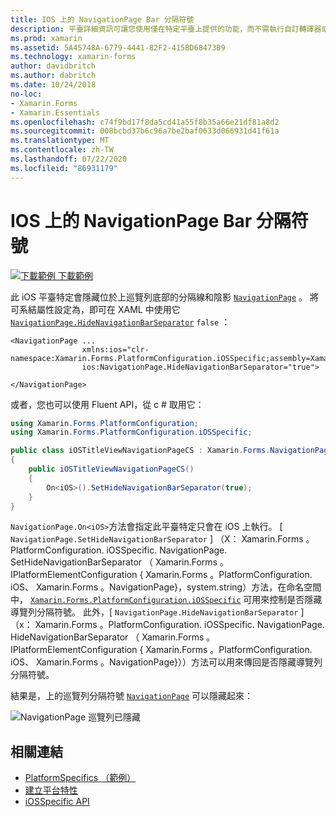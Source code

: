 ```yaml
---
title: IOS 上的 NavigationPage Bar 分隔符號
description: 平臺詳細資訊可讓您使用僅在特定平臺上提供的功能，而不需執行自訂轉譯器或效果。 本文說明如何使用 iOS 平臺特定的來隱藏 NavigationPage 上巡覽列底部的分隔線和陰影。
ms.prod: xamarin
ms.assetid: 5A45748A-6779-4441-82F2-415BD68473B9
ms.technology: xamarin-forms
author: davidbritch
ms.author: dabritch
ms.date: 10/24/2018
no-loc:
- Xamarin.Forms
- Xamarin.Essentials
ms.openlocfilehash: c74f9bd17f8da5cd41a55f8b35a66e21df81a8d2
ms.sourcegitcommit: 008bcbd37b6c96a7be2baf0633d066931d41f61a
ms.translationtype: MT
ms.contentlocale: zh-TW
ms.lasthandoff: 07/22/2020
ms.locfileid: "86931179"
---
```

# <a name="navigationpage-bar-separator-on-ios"></a>IOS 上的 NavigationPage Bar 分隔符號

[![下載範例](~/media/shared/download.png) 下載範例](https://docs.microsoft.com/samples/xamarin/xamarin-forms-samples/userinterface-platformspecifics)

此 iOS 平臺特定會隱藏位於上巡覽列底部的分隔線和陰影 [`NavigationPage`](xref:Xamarin.Forms.NavigationPage) 。 將可系結屬性設定為，即可在 XAML 中使用它 [`NavigationPage.HideNavigationBarSeparator`](xref:Xamarin.Forms.PlatformConfiguration.iOSSpecific.NavigationPage.HideNavigationBarSeparatorProperty) `false` ：

```xaml
<NavigationPage ...
                xmlns:ios="clr-namespace:Xamarin.Forms.PlatformConfiguration.iOSSpecific;assembly=Xamarin.Forms.Core"
                ios:NavigationPage.HideNavigationBarSeparator="true">

</NavigationPage>
```

或者，您也可以使用 Fluent API，從 c # 取用它：

```csharp
using Xamarin.Forms.PlatformConfiguration;
using Xamarin.Forms.PlatformConfiguration.iOSSpecific;

public class iOSTitleViewNavigationPageCS : Xamarin.Forms.NavigationPage
{
    public iOSTitleViewNavigationPageCS()
    {
        On<iOS>().SetHideNavigationBarSeparator(true);
    }
}
```

`NavigationPage.On<iOS>`方法會指定此平臺特定只會在 iOS 上執行。 [ `NavigationPage.SetHideNavigationBarSeparator` ] （X： Xamarin.Forms 。PlatformConfiguration. iOSSpecific. NavigationPage. SetHideNavigationBarSeparator （ Xamarin.Forms 。IPlatformElementConfiguration { Xamarin.Forms 。PlatformConfiguration. iOS、 Xamarin.Forms 。NavigationPage}，system.string）方法，在命名空間中， [`Xamarin.Forms.PlatformConfiguration.iOSSpecific`](xref:Xamarin.Forms.PlatformConfiguration.iOSSpecific) 可用來控制是否隱藏導覽列分隔符號。 此外，[ `NavigationPage.HideNavigationBarSeparator` ] （x： Xamarin.Forms 。PlatformConfiguration. iOSSpecific. NavigationPage. HideNavigationBarSeparator （ Xamarin.Forms 。IPlatformElementConfiguration { Xamarin.Forms 。PlatformConfiguration. iOS、 Xamarin.Forms 。NavigationPage}））方法可以用來傳回是否隱藏導覽列分隔符號。

結果是，上的巡覽列分隔符號 [`NavigationPage`](xref:Xamarin.Forms.NavigationPage) 可以隱藏起來：

![NavigationPage 巡覽列已隱藏](navigation-bar-separator-images/navigationpage-hideseparatorbar.png)

## <a name="related-links"></a>相關連結

- [PlatformSpecifics （範例）](https://docs.microsoft.com/samples/xamarin/xamarin-forms-samples/userinterface-platformspecifics)
- [建立平台特性](~/xamarin-forms/platform/platform-specifics/index.md#creating-platform-specifics)
- [iOSSpecific API](xref:Xamarin.Forms.PlatformConfiguration.iOSSpecific)
